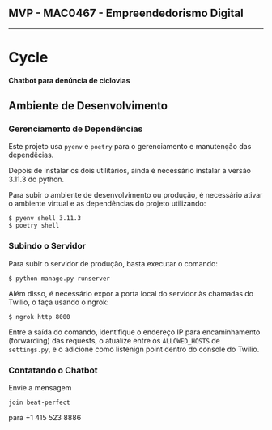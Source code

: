 ## MVP - MAC0467 - Empreendedorismo Digital
---
# Cycle
#### Chatbot para denúncia de ciclovias


## Ambiente de Desenvolvimento

### Gerenciamento de Dependências

Este projeto usa `pyenv` e `poetry` para o gerenciamento e manutenção das dependêcias.

Depois de instalar os dois utilitários, ainda é necessário instalar a versão 3.11.3 do python.

Para subir o ambiente de desenvolvimento ou produção, é necessário ativar o ambiente virtual e as dependências do projeto utilizando:

```[bash]
$ pyenv shell 3.11.3
$ poetry shell
```

### Subindo o Servidor

Para subir o servidor de produção, basta executar o comando:
```[bash]
$ python manage.py runserver
``` 

Além disso, é necessário expor a porta local do servidor às chamadas do Twilio, o faça usando o ngrok:

```[bash]
$ ngrok http 8000
``` 

Entre a saída do comando, identifique o endereço IP para encaminhamento (forwarding) das requests, o atualize entre os `ALLOWED_HOSTS` de `settings.py`, e o adicione como listenign point dentro do console do Twilio.

### Contatando o Chatbot

Envie a mensagem
```
join beat-perfect
```
para +1 415 523 8886
